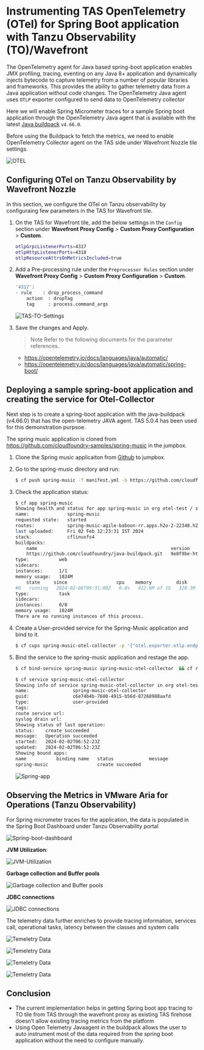 # Instrumenting TAS OpenTelemetry (OTel) for Spring Boot application with Tanzu Observability (TO)/Wavefront 

The OpenTelemetry agent for Java based spring-boot application enables JMX profiling, tracing, eventing on any Java 8+ application and dynamically injects bytecode to capture telemetry from a number of popular libraries and frameworks. This provides the ability to gather telemetry data from a Java application without code changes.
The OpenTelemetry Java agent uses `OTLP` exporter configured to send data to OpenTelemetry collector

Here we will enable Spring Micrometer traces for a sample Spring boot application through the OpenTelemetry Java agent that is available with the latest [Java buildpack](https://github.com/cloudfoundry/java-buildpack.git) `v4.66.0`.

Before using the Buildpack to fetch the metrics, we need to enable OpenTelemetry Collector agent on the TAS side under Wavefront Nozzle tile settings.

![OTEL](img/TAS-OpenTelemetry-SpringBoot-TO/image1.jpg)

## Configuring OTel on Tanzu Observability by Wavefront Nozzle

In this section, we configure the OTel on Tanzu observability by configuraing few parameters in the TAS for Wavefront tile.

1. On the TAS for Wavefront tile, add the below settings in the `Config` section under **Wavefront Proxy Config** > **Custom Proxy Configuration** > **Custom**.
    ```bash
    otlpGrpcListenerPorts=4317
    otlpHttpListenerPorts=4318
    otlpResourceAttrsOnMetricsIncluded=true
    ```
1. Add a Pre-processing rule under the `Preprocessor Rules` section under **Wavefront Proxy Config** > **Custom Proxy Configuration** > **Custom**.
    ```bash
    '4317':
    - rule    : drop_process_command
        action  : dropTag
        tag     : process.command_args
    ```

    ![TAS-TO-Settings](img/TAS-OpenTelemetry-SpringBoot-TO/image2.jpg)
1.	Save the changes and Apply.

    > Note
    Refer to the following documents for the parameter references.
    - https://opentelemetry.io/docs/languages/java/automatic/
    - https://opentelemetry.io/docs/languages/java/automatic/spring-boot/


## Deploying a sample spring-boot application and creating the service for Otel-Collector

Next step is to create a spring-boot application with the java-buildpack (v4.66.0) that has the open-telemetry JAVA agent. TAS 5.0.4 has been used for this demonstration purpsoe.

The spring music application is cloned from https://github.com/cloudfoundry-samples/spring-music in the jumpbox.  

1. Clone the Spring music applicaiton from [Github](https://github.com/cloudfoundry-samples/spring-music) to jumpbox.

1. Go to the spring-music directory and run:
    ```bash
    $ cf push spring-music -f manifest.yml -b https://github.com/cloudfoundry/java-buildpack.git
    ```
1. Check the application status:
    ```bash
    $ cf app spring-music       
    Showing health and status for app spring-music in org otel-test / space otel-space as admin...
    name:              spring-music
    requested state:   started
    routes:            spring-music-agile-baboon-rr.apps.h2o-2-22348.h2o.vmware.com
    last uploaded:     Fri 02 Feb 12:23:31 IST 2024
    stack:             cflinuxfs4
    buildpacks:        
        name                                                 version                                                              detect output   buildpack name
        https://github.com/cloudfoundry/java-buildpack.git   9e8f9be-https://github.com/cloudfoundry/java-buildpack.git#9e8f9be   java            java
    type:           web
    sidecars:       
    instances:      1/1
    memory usage:   1024M
        state     since                  cpu    memory         disk           logging        details
    #0   running   2024-02-06T09:31:09Z   0.6%   422.9M of 1G   320.3M of 1G   0/s of 16K/s   
    type:           task
    sidecars:       
    instances:      0/0
    memory usage:   1024M
    There are no running instances of this process.
    ```
1. Create a User-provided service for the Spring-Music application and bind to it.
    ```bash
    $ cf cups spring-music-otel-collector -p '{"otel.exporter.otlp.endpoint":"http://wavefront-proxy.service.internal:4317","otel.exporter.otlp.metrics.temporality.preference":"delta","otel.resource.attributes":"application=spring-music,cluster=otel-test,shard=ap1","otel.traces.exporter":"otlp","otlp.metrics.exporter":"otlp","otel.exporter.otlp.protocol":"grpc","otel.service.name":"spring-music-svc","otel.jmx.target.system":"jetty,kafka-broker,tomcat","otel.javaagent.debug":"true"}'
    ```
1. Bind the service to the spring-music application and restage the app.
    ```bash
    $ cf bind-service spring-music spring-music-otel-collector  && cf restage spring-music

    $ cf service spring-music-otel-collector
    Showing info of service spring-music-otel-collector in org otel-test / space otel-space as admin...
    name:                spring-music-otel-collector
    guid:                c6e74b4b-7680-4915-b56d-87268988aafd
    type:                user-provided
    tags:                
    route service url:   
    syslog drain url:    
    Showing status of last operation:
    status:    create succeeded
    message:   Operation succeeded
    started:   2024-02-02T06:52:23Z
    updated:   2024-02-02T06:52:23Z
    Showing bound apps:
    name           binding name   status             message
    spring-music                  create succeeded   
    ```
    ![Spring-app](img/TAS-OpenTelemetry-SpringBoot-TO/image3.jpg)


## Observing the Metrics in VMware Aria for Operations (Tanzu Observability)

For Spring micrometer traces for the application, the data is populated in the Spring Boot Dashboard under Tanzu Observability portal

![Spring-boot-dashboard](img/TAS-OpenTelemetry-SpringBoot-TO/to-1.jpg)

**JVM Utilization**:

![JVM-Utilization](img/TAS-OpenTelemetry-SpringBoot-TO/to-2.jpg)

**Garbage collection and Buffer pools**

![Garbage collection and Buffer pools](img/TAS-OpenTelemetry-SpringBoot-TO/to-3.jpg)

**JDBC connections**

![JDBC connections](img/TAS-OpenTelemetry-SpringBoot-TO/to-4.jpg)



The telemetry data further enriches to provide tracing information, services call, operational tasks, latency between the classes and system calls

![Temeletry Data](img/TAS-OpenTelemetry-SpringBoot-TO/to-5.jpg)

![Temeletry Data](img/TAS-OpenTelemetry-SpringBoot-TO/to-6.jpg)

![Temeletry Data](img/TAS-OpenTelemetry-SpringBoot-TO/to-7.jpg)

![Temeletry Data](img/TAS-OpenTelemetry-SpringBoot-TO/to-8.jpg)

## Conclusion

- The current implementation helps in getting Spring boot app tracing to TO tile from TAS through the wavefront proxy as existing TAS firehose doesn’t allow existing tracing metrics from the platform
- Using Open Telemetry Javaagent in the buildpack allows the user to auto instrument most of the data required from the spring boot application without the need to configure manually. 
